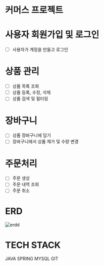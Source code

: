 # 커머스 프로젝트

# 사용자 회원가입 및 로그인

- [ ] 사용자가 계정을 만들고 로그인

# 상품 관리

- [ ] 상품 목록 조회
- [ ] 상품 등록, 수정, 삭제
- [ ] 상품 검색 및 필터링

# 장바구니

- [ ] 상품 장바구니에 담기
- [ ] 장바구니에서 상품 제거 및 수량 변경

# 주문처리

- [ ] 주문 생성
- [ ] 주문 내역 조회
- [ ] 주문 취소

# ERD
![erdd](https://github.com/jppark93/commerce/assets/50139455/df1e3188-a780-444f-ba5c-0f299aa9d739)


# TECH STACK

JAVA SPRING MYSQL GIT
